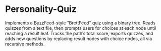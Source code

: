 # Personality-Quiz
Implements a BuzzFeed-style "BrettFeed" quiz using a binary tree. Reads quizzes from a text file, then prompts users for choices at each node until reaching a result leaf. Tracks the path’s total score, exports quizzes, and adds new questions by replacing result nodes with choice nodes, all via recursive methods.
